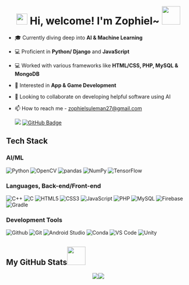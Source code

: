 <h1 align="center"><img src="https://emojis.slackmojis.com/emojis/images/1588315024/8823/hyperkitty.gif?1588315024" width="30" /> Hi, welcome! I'm Zophiel~ <img src="https://media.giphy.com/media/mGcNjsfWAjY5AEZNw6/giphy.gif" width="50"></h1>
 
- 🎓 Currently diving deep into **AI & Machine Learning**
- 💻 Proficient in **Python/ Django** and **JavaScript**
- 💻 Worked with various frameworks like **HTML/CSS, PHP, MySQL & MongoDB**
- 🌱 Interested in **App & Game Development**
- 💞️ Looking to collaborate on developing helpful software using AI
- 📫 How to reach me - zophielsuleman27@gmail.com



  ![](https://komarev.com/ghpvc/?username=zophiel27)
 <a href="https://github.com/zophiel27?tab=followers"><img src="https://img.shields.io/github/followers/zophiel27?label=Followers&style=social" alt="GitHub Badge"></a>
 <h2> Tech Stack </h2>

  <h3> AI/ML </h3>
 
 ![Python](https://img.shields.io/static/v1?style=for-the-badge&message=Python&color=3776AB&logo=Python&logoColor=FFFFFF&label=)
 ![OpenCV](https://img.shields.io/static/v1?style=for-the-badge&message=OpenCV&color=8e5391&logo=OpenCV&logoColor=FFFFFF&label=)
 ![pandas](https://img.shields.io/static/v1?style=for-the-badge&message=pandas&color=150458&logo=pandas&logoColor=FFFFFF&label=)
 ![NumPy](https://img.shields.io/static/v1?style=for-the-badge&message=NumPy&color=013243&logo=NumPy&logoColor=FFFFFF&label=)
 ![TensorFlow](https://img.shields.io/static/v1?style=for-the-badge&message=TensorFlow&color=FF6F00&logo=TensorFlow&logoColor=FFFFFF&label=)

  
 <h3> Languages, Back-end/Front-end </h3>
 
 ![C++](https://img.shields.io/static/v1?style=for-the-badge&message=C%2B%2B&color=00599C&logo=C%2B%2B&logoColor=FFFFFF&label=)
 ![C](https://img.shields.io/static/v1?style=for-the-badge&message=C&color=222222&logo=C&logoColor=A8B9CC&label=)
 ![HTML5](https://img.shields.io/static/v1?style=for-the-badge&message=HTML5&color=E34F26&logo=HTML5&logoColor=FFFFFF&label=)
 ![CSS3](https://img.shields.io/static/v1?style=for-the-badge&message=CSS3&color=1572B6&logo=CSS3&logoColor=FFFFFF&label=)
 ![JavaScript](https://img.shields.io/static/v1?style=for-the-badge&message=JavaScript&color=222222&logo=JavaScript&logoColor=F7DF1E&label=)
 ![PHP](https://img.shields.io/static/v1?style=for-the-badge&message=PHP&color=7d747d&logo=phpmyadmin&logoColor=F7DF1E&label=)
 ![MySQL](https://img.shields.io/static/v1?style=for-the-badge&message=MySQL&color=8e5391&logo=MySQL&logoColor=FFFFFF&label=)
 ![Firebase](https://img.shields.io/static/v1?style=for-the-badge&message=Firebase&color=E34F26&logo=Firebase&logoColor=FFFFFF&label=)
 ![Gradle](https://img.shields.io/static/v1?style=for-the-badge&message=Gradle&color=02303A&logo=Gradle&logoColor=FFFFFF&label=)

 <h3> Development Tools </h3>
 
 ![Github](https://img.shields.io/static/v1?style=for-the-badge&message=Github&color=D24939&logo=Github&logoColor=FFFFFF&label=)
 ![Git](https://img.shields.io/static/v1?style=for-the-badge&message=Git&color=0052CC&logo=Git&logoColor=FFFFFF&label=)
 ![Android Studio](https://img.shields.io/static/v1?style=for-the-badge&message=AndroidStudio&color=00A95C&logo=Android&logoColor=FFFFFF&label=)
 ![Conda](https://img.shields.io/static/v1?style=for-the-badge&message=Anaconda&color=222222&logo=Anaconda&logoColor=41BF47&label=)
 ![VS Code](https://img.shields.io/static/v1?style=for-the-badge&message=vscode&color=0052CC&logo=vscode&logoColor=FFFFFF&label=)
 ![Unity](https://img.shields.io/static/v1?style=for-the-badge&message=Unity&color=000000&logo=Unity&logoColor=FFFFFF&label=)

 <h2>My GitHub Stats<img src="https://media.giphy.com/media/VgCDAzcKvsR6OM0uWg/giphy.gif" width="50"> </h2>
<p align="center"> <img align="center" src="https://github-readme-stats.vercel.app/api?username=zophiel27&show_icons=true&theme=tokyonight_duo"/><img align="center" src="https://github-readme-streak-stats.herokuapp.com/?user=zophiel27&show_icons=true&theme=tokyonight_duo" /></p>

      
    
